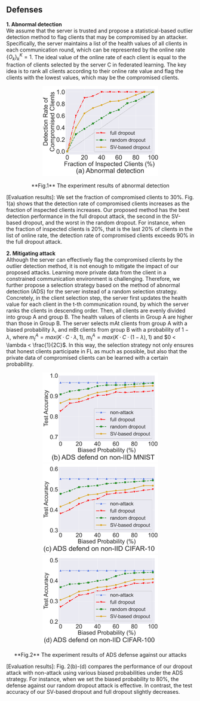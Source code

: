 ## Defenses
**1. Abnormal detection**\
We assume that the server is trusted and propose a statistical-based outlier detection method to flag clients that may be compromised by an attacker. Specifically, the server maintains a list of the health values of all clients in each communication round, which can be represented by the online rate $\{ O_k \}_k^K=1$. The ideal value of the online rate of each client is equal to the fraction of clients selected by the server C in federated learning. The key idea is to rank all clients according to their online rate value and flag the clients with the lowest values, which may be the compromised clients.

<div align = center>
<img src ="https://github.com/wendyqwj/DropFL/blob/main/defense/img/fig_detection_00.png" class ="center" width="310px"> 
<p>**Fig.1** The experiment results of abnormal detection</p>
</div>

[Evaluation results]: We set the fraction of compromised clients to 30%. Fig. 1(a) shows that the detection rate of compromised clients increases as the fraction of inspected clients increases. Our proposed method has the best detection performance in the full dropout attack, the second in the SV-based dropout, and the worst in the random dropout. For instance, when the fraction of inspected clients is 20%, that is the last 20% of clients in the list of online rate, the detection rate of compromised clients exceeds 90% in the full dropout attack.

**2. Mitigating attack**\
Although the server can effectively flag the compromised clients by the outlier detection method, it is not enough to mitigate the impact of our proposed attacks. Learning more private data from the client in a constrained communication environment is challenging. Therefore, we further propose a selection strategy based on the method of abnormal detection (ADS) for the server instead of a random selection strategy. Concretely, in the client selection step, the server first updates the health value for each client in the t-th communication round, by which the server ranks the clients in descending order. Then, all clients are evenly divided into group A and group B. The health values of clients in Group A are higher than those in Group B. The server selects mAt clients from group A with a biased probability λ, and mBt clients from group B with a probability of $1 − \lambda$, where $m^A_t = max(K · C · \lambda, 1)$, $m^A_t = max(K · C · (1 − \lambda), 1)$ and $0 < \lambda < \frac{1}{2C}$. In this way, the selection strategy not only ensures that honest clients participate in FL as much as possible, but also that the private data of compromised clients can be learned with a certain probability.

<div align =center>
<img src ="https://github.com/wendyqwj/DropFL/blob/main/defense/img/fig_mnist_mlp_ads_00.png" class ="center" width="310px" alt="图片描述" title="The experiment results of abnormal detection"><img src ="https://github.com/wendyqwj/DropFL/blob/main/defense/img/fig_cifar_cnn_ads_00.png" class ="center" width="310px"><img src ="https://github.com/wendyqwj/DropFL/blob/main/defense/img/fig_cifar100_cnn_ads_00.png" class ="center" width="310px">
<p>**Fig.2** The experiment results of ADS defense against our attacks</p>
</div>

[Evaluation results]: Fig. 2(b)-(d) compares the performance of our dropout attack with non-attack using various biased probabilities under the ADS strategy. For instance, when we set the biased probability to 80%, the defense against our random dropout attack is effective. In contrast, the test accuracy of our SV-based dropout and full dropout slightly decreases.
